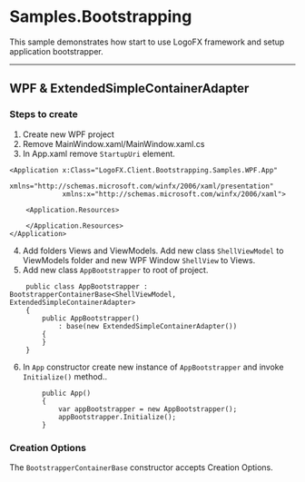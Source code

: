 # Samples.Bootstrapping

This sample demonstrates how start to use LogoFX framework and setup application bootstrapper.

---

## WPF & ExtendedSimpleContainerAdapter

### Steps to create

1. Create new WPF project
2. Remove MainWindow.xaml/MainWindow.xaml.cs
3. In App.xaml remove `StartupUri` element.

```
<Application x:Class="LogoFX.Client.Bootstrapping.Samples.WPF.App"
             xmlns="http://schemas.microsoft.com/winfx/2006/xaml/presentation"
             xmlns:x="http://schemas.microsoft.com/winfx/2006/xaml">

    <Application.Resources>
         
    </Application.Resources>
</Application>
```
4. Add folders Views and ViewModels. Add new class `ShellViewModel` to ViewModels folder and new WPF Window `ShellView` to Views.
5. Add new class `AppBootstrapper` to root of project.

```
    public class AppBootstrapper : BootstrapperContainerBase<ShellViewModel, ExtendedSimpleContainerAdapter>
    {
        public AppBootstrapper()
            : base(new ExtendedSimpleContainerAdapter())
        {
        }
    }
```
6. In `App` constructor create new instance of `AppBootstrapper` and invoke `Initialize()` method..
 
```
        public App()
        {
            var appBootstrapper = new AppBootstrapper();
            appBootstrapper.Initialize();
        }
```
### Creation Options

The `BootstrapperContainerBase` constructor accepts Creation Options.

